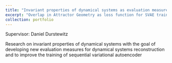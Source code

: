```yaml
---
title: "Invariant properties of dynamical systems as evaluation measures for dynamical systems reconstruction and as global loss criteria to improve the training of sequential variational autoencoder"
excerpt: "Overlap in Attractor Geometry as loss function for SVAE training"
collection: portfolio
---
```


Supervisor: Daniel Durstewitz

Research on invariant properties of dynamical systems with the goal of developing new evaluation measures for dynamical systems reconstruction and to improve the training of sequential variational autoencoder
